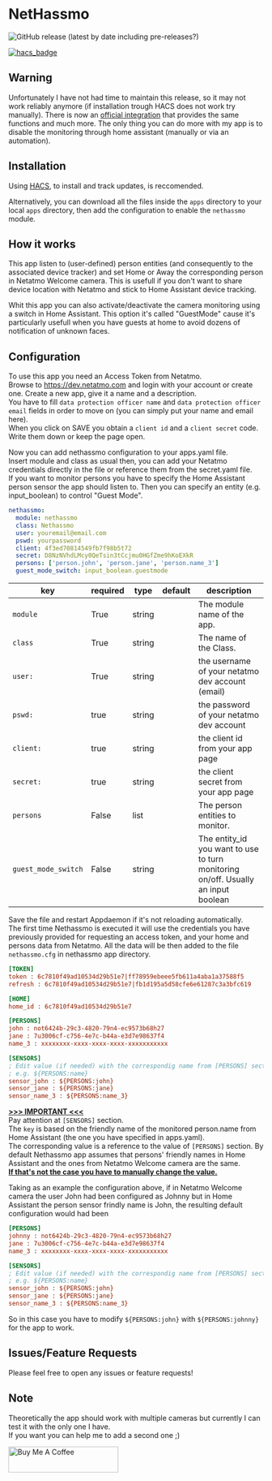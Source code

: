 # NetHassmo 
![GitHub release (latest by date including pre-releases?)](https://img.shields.io/github/v/release/vash3d/nethassmo?style=for-the-badge)

[![hacs_badge](https://img.shields.io/badge/HACS-Default-orange.svg?style=for-the-badge)](https://github.com/custom-components/hacs)

## Warning

Unfortunately I have not had time to maintain this release, so it may not work reliably anymore (if installation trough HACS does not work try manually).
There is now an [official integration](https://www.home-assistant.io/integrations/netatmo/) that provides the same functions and much more.
The only thing you can do more with my app is to disable the monitoring through home assistant (manually or via an automation).

## Installation

Using [HACS](https://github.com/custom-components/hacs), to install and track updates, is reccomended.  




Alternatively, you can download all the files inside the `apps` directory to your local `apps` directory, then add the configuration to enable the `nethassmo` module.

## How it works

This app listen to (user-defined) person entities (and consequently to the associated device tracker) and set Home or Away the corresponding person in Netatmo Welcome camera.
This is usefull if you don't want to share device location with Netatmo and stick to Home Assistant device tracking.

Whit this app you can also activate/deactivate the camera monitoring using a switch in Home Assistant.
This option it's called "GuestMode" cause it's particularly usefull when you have guests at home to avoid dozens of notification of unknown faces.

## Configuration

To use this app you need an Access Token from Netatmo.  
Browse to https://dev.netatmo.com and login with your account or create one.
Create a new app, give it a name and a description.  
You have to fill `data protection officer name` and `data protection officer email` fields in order to move on (you can simply put your name and email here).  
When you click on SAVE you obtain a `client id` and a `client secret` code. Write them down or keep the page open.

Now you can add nethassmo configuration to your apps.yaml file.  
Insert module and class as usual then, you can add your Netatmo credentials directly in the file or reference them from the secret.yaml file.  
If you want to monitor persons you have to specify the Home Assistant person sensor the app should listen to. Then you can specify an entity (e.g. input_boolean) to control "Guest Mode".

```yaml
nethassmo:
  module: nethassmo
  class: Nethassmo
  user: youremail@email.com
  pswd: yourpassword
  client: 4f3ed70814549fb7f98b5t72
  secret: D8NzNVhdLMcy0QeTsin3tCcjmu0HGfZme9hKoEXkR
  persons: ['person.john', 'person.jane', 'person.name_3']
  guest_mode_switch: input_boolean.guestmode
```

key | required | type | default | description
-- | -- | -- | -- | --
`module` | True | string | | The module name of the app.
`class` | True | string | | The name of the Class.
`user:`| True | string | | the username of your netatmo dev account (email)
`pswd:`| true | string | | the password of your netatmo dev account
`client:`| true | string | | the client id from your app page
`secret:`| true | string | | the client secret from your app page
`persons` | False | list | | The person entities to monitor.
`guest_mode_switch` | False | string | | The entity_id you want to use to turn monitoring on/off. Usually an input boolean

Save the file and restart Appdaemon if it's not reloading automatically.  
The first time Nethassmo is executed it will use the credentials you have previously provided for requesting an access token, and your home and persons data from Netatmo.
All the data will be then added to the file `nethassmo.cfg` in nethassmo app directory.

```ini
[TOKEN]
token : 6c7810f49ad10534d29b51e7|ff78959ebeee5fb611a4aba1a37588f5
refresh : 6c7810f49ad10534d29b51e7|fb1d195a5d58cfe6e61287c3a3bfc619

[HOME]
home_id : 6c7810f49ad10534d29b51e7

[PERSONS]
john : not6424b-29c3-4820-79n4-ec9573b68h27
jane : 7u3006cf-c756-4e7c-b44a-e3d7e98637f4
name_3 : xxxxxxxx-xxxx-xxxx-xxxx-xxxxxxxxxxx

[SENSORS]
; Edit value (if needed) with the correspondig name from [PERSONS] section
; e.g. ${PERSONS:name}
sensor_john : ${PERSONS:john}
sensor_jane : ${PERSONS:jane}
sensor_name_3 : ${PERSONS:name_3}
```
<u> **>>> IMPORTANT <<<** </u>  
Pay attention at `[SENSORS]` section.  
The `key` is based on the friendly name of the monitored person.name from Home Assistant (the one you have specified in apps.yaml).  
The corresponding value is a reference to the value of `[PERSONS]` section.
By default Nethassmo app assumes that persons' friendly names in Home Assistant and the ones from Netatmo Welcome camera are the same.  
<u>**If that's not the case you have to manually change the value.**</u>

Taking as an example the configuration above, if in Netatmo Welcome camera the user John had been configured as Johnny but in Home Assistant the person sensor frindly name is John, the resulting default configuration would had been
```ini
[PERSONS]
johnny : not6424b-29c3-4820-79n4-ec9573b68h27
jane : 7u3006cf-c756-4e7c-b44a-e3d7e98637f4
name_3 : xxxxxxxx-xxxx-xxxx-xxxx-xxxxxxxxxxx

[SENSORS]
; Edit value (if needed) with the correspondig name from [PERSONS] section
; e.g. ${PERSONS:name}
sensor_john : ${PERSONS:john}
sensor_jane : ${PERSONS:jane}
sensor_name_3 : ${PERSONS:name_3}
```
So in this case you have to modify `${PERSONS:john}` with `${PERSONS:johnny}` for the app to work.

## Issues/Feature Requests

Please feel free to open any issues or feature requests!

## Note
Theoretically the app should work with multiple cameras but currently I can test it with the only one I have.  
If you want you can help me to add a second one ;)

<a href="https://www.buymeacoffee.com/infiniteloop" target="_blank"><img src="https://cdn.buymeacoffee.com/buttons/default-black.png" alt="Buy Me A Coffee" style="height: 51px !important;width: 217px !important;" ></a>
